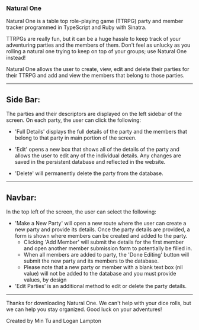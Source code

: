 ### Natural One

Natural One is a table top role-playing game (TTRPG) party and member tracker programmed in TypeScript and Ruby with Sinatra.

TTRPGs are really fun, but it can be a huge hassle to keep track of your adventuring parties and the members of them. Don't feel as unlucky as you rolling a natural one trying to keep on top of your groups; use Natural One instead!

Natural One allows the user to create, view, edit and delete their parties for their TTRPG and add and view the members that belong to those parties.

---
## Side Bar:
The parties and their descriptors are displayed on the left sidebar of the screen. On each party, the user can click the following:

- 'Full Details' displays the full details of the party and the members that belong to that party in main portion of the screen.

- 'Edit' opens a new box that shows all of the details of the party and allows the user to edit any of the individual details. Any changes are saved in the persistent database and reflected in the website.

- 'Delete' will permanently delete the party from the database.

---

## Navbar:
In the top left of the screen, the user can select the following:

- 'Make a New Party' will open a new route where the user can create a new party and provide its details. Once the party details are provided, a form is shown where members can be created and added to the party. 
    - Clicking 'Add Member' will submit the details for the first member and open another member submission form to potentially be filled in.
    - When all members are added to party, the 'Done Editing' button will submit the new party and its members to the database.
    - Please note that a new party or member with a blank text box (nil value) will not be added to the database and you must provide values, by design
- 'Edit Parties' is an additional method to edit or delete the party details.

---

Thanks for downloading Natural One. We can't help with your dice rolls, but we can help you stay organized. Good luck on your adventures!

Created by Min Tu and Logan Lampton